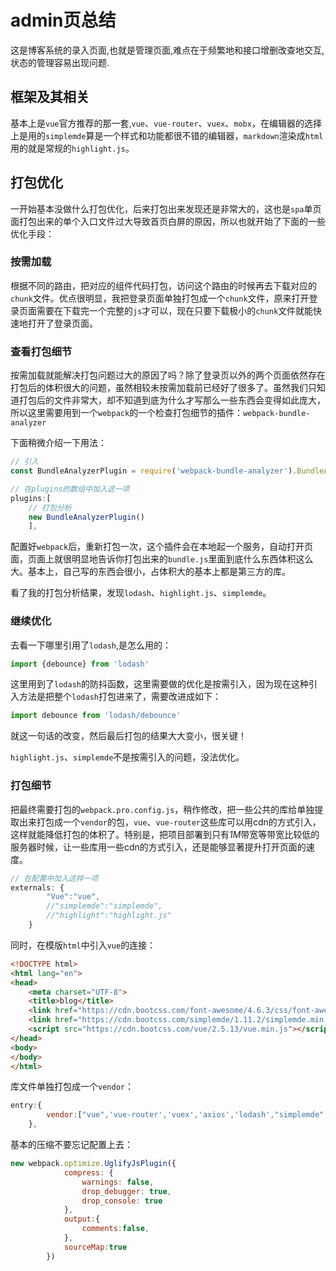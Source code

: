 # admin页总结

这是博客系统的录入页面,也就是管理页面,难点在于频繁地和接口增删改查地交互,状态的管理容易出现问题.

## 框架及其相关

基本上是`vue`官方推荐的那一套,`vue`、`vue-router`、`vuex`、`mobx`，在编辑器的选择上是用的`simplemde`算是一个样式和功能都很不错的编辑器，`markdown`渲染成`html`用的就是常规的`highlight.js`。

## 打包优化

一开始基本没做什么打包优化，后来打包出来发现还是非常大的，这也是`spa`单页面打包出来的单个入口文件过大导致首页白屏的原因，所以也就开始了下面的一些优化手段：

### 按需加载

根据不同的路由，把对应的组件代码打包，访问这个路由的时候再去下载对应的`chunk`文件。优点很明显，我把登录页面单独打包成一个`chunk`文件，原来打开登录页面需要在下载完一个完整的`js`才可以，现在只要下载极小的`chunk`文件就能快速地打开了登录页面。

### 查看打包细节

按需加载就能解决打包问题过大的原因了吗？除了登录页以外的两个页面依然存在打包后的体积很大的问题，虽然相较未按需加载前已经好了很多了。虽然我们只知道打包后的文件非常大，却不知道到底为什么才写那么一些东西会变得如此庞大，所以这里需要用到一个`webpack`的一个检查打包细节的插件：`webpack-bundle-analyzer`

下面稍微介绍一下用法：

```js
// 引入
const BundleAnalyzerPlugin = require('webpack-bundle-analyzer').BundleAnalyzerPlugin

// 在plugins的数组中加入这一项
plugins:[
    // 打包分析
    new BundleAnalyzerPlugin()
    ],

```

配置好`webpack`后，重新打包一次，这个插件会在本地起一个服务，自动打开页面，页面上就很明显地告诉你打包出来的`bundle.js`里面到底什么东西体积这么大。基本上，自己写的东西会很小，占体积大的基本上都是第三方的库。

看了我的打包分析结果，发现`lodash`、`highlight.js`、`simplemde`。

### 继续优化

去看一下哪里引用了`lodash`,是怎么用的：

```js
import {debounce} from 'lodash'
```

这里用到了`lodash`的防抖函数，这里需要做的优化是按需引入，因为现在这种引入方法是把整个`lodash`打包进来了，需要改进成如下：

```js
import debounce from 'lodash/debounce'
```

就这一句话的改变，然后最后打包的结果大大变小，很关键！

`highlight.js`、`simplemde`不是按需引入的问题，没法优化。

### 打包细节

把最终需要打包的`webpack.pro.config.js`，稍作修改，把一些公共的库给单独提取出来打包成一个`vendor`的包，`vue`、`vue-router`这些库可以用cdn的方式引入，这样就能降低打包的体积了。特别是，把项目部署到只有*1M*带宽等带宽比较低的服务器时候，让一些库用一些cdn的方式引入，还是能够显著提升打开页面的速度。

```js
// 在配置中加入这样一项
externals: {
        "Vue":"vue",
        //"simplemde":"simplemde",
        //"highlight":"highlight.js"
    }
```

同时，在模版`html`中引入`vue`的连接：

```html
<!DOCTYPE html>
<html lang="en">
<head>
    <meta charset="UTF-8">
    <title>blog</title>
    <link href="https://cdn.bootcss.com/font-awesome/4.6.3/css/font-awesome.min.css" rel="stylesheet">
    <link href="https://cdn.bootcss.com/simplemde/1.11.2/simplemde.min.css" rel="stylesheet">
    <script src="https://cdn.bootcss.com/vue/2.5.13/vue.min.js"></script>
</head>
<body>
</body>
</html>
```

库文件单独打包成一个`vendor`：

```js
entry:{
        vendor:["vue",'vue-router','vuex','axios','lodash',"simplemde","highlight.js"],
    },
```

基本的压缩不要忘记配置上去：

```js
new webpack.optimize.UglifyJsPlugin({
            compress: {
                warnings: false,
                drop_debugger: true,
                drop_console: true
            },
            output:{
                comments:false,
            },
            sourceMap:true
        })
```